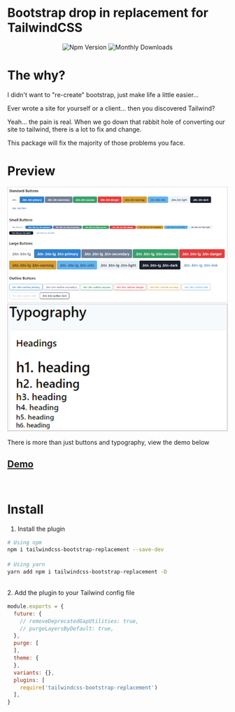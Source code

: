 # Bootstrap drop in replacement for TailwindCSS

<div style="text-align: center;">
<img alt="Npm Version" src="https://img.shields.io/npm/v/tailwindcss-bootstrap-replacement">
<img alt="Monthly Downloads" src="https://img.shields.io/npm/dm/tailwindcss-bootstrap-replacement">
</div>

# The why?
I didn't want to "re-create" bootstrap, just make life a little easier...

Ever wrote a site for yourself or a client... then you discovered Tailwind?

Yeah... the pain is real. When we go down that rabbit hole of converting our site to tailwind, there is a lot to fix and change.

This package will fix the majority of those problems you face.

# Preview
![Buttons Preview](images/buttons.png)
![Typography Preview](images/typography.png)

There is more than just buttons and typography, view the demo below
## [Demo](https://scootersam.github.io/tailwindcss-bootstrap-replacement-demo)

<br>

# Install
1. Install the plugin

```bash
# Using npm
npm i tailwindcss-bootstrap-replacement --save-dev

# Using yarn
yarn add npm i tailwindcss-bootstrap-replacement -D
```
<br>
2. Add the plugin to your Tailwind config file

```javascript
module.exports = {
  future: {
    // removeDeprecatedGapUtilities: true,
    // purgeLayersByDefault: true,
  },
  purge: [
  ],
  theme: {    
  },
  variants: {},
  plugins: [
    require('tailwindcss-bootstrap-replacement')
  ],
}
```

